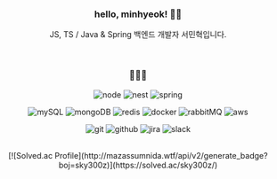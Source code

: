 <div align=center>

### hello, minhyeok! 👋🏽

<p>JS, TS / Java & Spring 백엔드 개발자 서민혁입니다.</p>

</div>

<div align=center>

<br>

### 👨🏽‍💻

![node](https://img.shields.io/badge/-Node.js-43853D?style=flat&logo=node.js&logoColor=ffffff)
![nest](https://img.shields.io/badge/-Nest.js-0E0E0F?style=flat&logo=nestJs&logoColor=E0234E)
![spring](https://img.shields.io/badge/-Spring-6CB52C?style=flat&logo=Spring&logoColor=ffffff)

![mySQL](https://img.shields.io/badge/-mySQL-00758F?style=flat&logo=mysql&logoColor=F29111)
![mongoDB](https://img.shields.io/badge/-MongoDB-4FA33E?style=flat&logo=mongodb&logoColor=ffffff)
![redis](https://img.shields.io/badge/-Redis-161F32?style=flat&logo=redis&logoColor=BF2F27)
![docker](https://img.shields.io/badge/-Docker-1D63ED?style=flat&logo=docker&logoColor)
![rabbitMQ](https://img.shields.io/badge/-RabbitMQ-FF6600?style=flat&logo=rabbitmq&logoColor=ffffff)
![aws](https://img.shields.io/badge/-AWS-232F3E?style=flat&logo=AmazonAWS&logoColor=CC8132)

![git](https://img.shields.io/badge/-Git-F34C28?style=flat&logo=git&logoColor=F0F0E8)
![github](https://img.shields.io/badge/-Github-1C2127?style=flat&logo=github&logoColor=ADBAC7)
![jira](https://img.shields.io/badge/-Jira-0561DB?style=flat&logo=jira)
![slack](https://img.shields.io/badge/-Slack-541555?style=flat&logo=slack&logoColor=ECB22E)

<br>
[![Solved.ac Profile](http://mazassumnida.wtf/api/v2/generate_badge?boj=sky300z)](https://solved.ac/sky300z/)

</div>

<!--
<div align=center>
<p>엔지니어로서 성장에 초점을 두고 있습니다.</p>
[![mahns's GitHub stats](https://github-readme-stats.vercel.app/api?username=mahns1201&title_color=FF0000&bg_color=262626&text_color=ffffff&show_icons=true&icon_color=fdf42a&hide_border=true)](https://github.com/anuraghazra/github-readme-stats)
</div>

[https://img.shields.io/badge/-Vue.js-green?style=flat&logo=vue.js](https://img.shields.io/badge/-Vue.js-green?style=flat&logo=vue.js)
[https://img.shields.io/badge/-SCSS-ff69b4?style=flat&logo=sass&logoColor=ffffff](https://img.shields.io/badge/-SCSS-ff69b4?style=flat&logo=sass&logoColor=ffffff)
[https://img.shields.io/badge/-Tailwind-blue?style=flat&logo=TailwindCSS](https://img.shields.io/badge/-Tailwind-blue?style=flat&logo=TailwindCSS)

#### Studying
![Java](https://img.shields.io/badge/-Java-white?style=flat&logo=java&logoColor=ff0000)
![Spring](https://img.shields.io/badge/-Spring-green?style=flat&logo=spring&logoColor=ffffff)
-->
